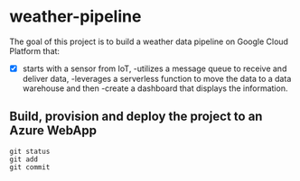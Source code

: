 # weather-pipeline

The goal of this project is to build a weather data pipeline on Google Cloud Platform that:
- [x] starts with a sensor from IoT, 
-utilizes a message queue to receive and deliver data, 
-leverages a serverless function to move the data to a data warehouse and then 
-create a dashboard that displays the information. 


## Build, provision and deploy the project to an Azure WebApp

```
git status
git add
git commit
```
